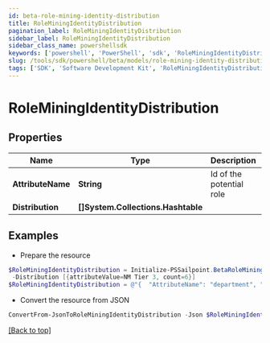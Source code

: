 ```yaml
---
id: beta-role-mining-identity-distribution
title: RoleMiningIdentityDistribution
pagination_label: RoleMiningIdentityDistribution
sidebar_label: RoleMiningIdentityDistribution
sidebar_class_name: powershellsdk
keywords: ['powershell', 'PowerShell', 'sdk', 'RoleMiningIdentityDistribution', 'BetaRoleMiningIdentityDistribution'] 
slug: /tools/sdk/powershell/beta/models/role-mining-identity-distribution
tags: ['SDK', 'Software Development Kit', 'RoleMiningIdentityDistribution', 'BetaRoleMiningIdentityDistribution']
---
```



# RoleMiningIdentityDistribution

## Properties

Name | Type | Description | Notes
------------ | ------------- | ------------- | -------------
**AttributeName** | **String** | Id of the potential role | [optional] 
**Distribution** | **[]System.Collections.Hashtable** |  | [optional] 

## Examples

- Prepare the resource
```powershell
$RoleMiningIdentityDistribution = Initialize-PSSailpoint.BetaRoleMiningIdentityDistribution  -AttributeName department `
 -Distribution [{attributeValue=NM Tier 3, count=6}]
$RoleMiningIdentityDistribution = @"{  "AttributeName": "department", "Distribution": [{"attributeValue":"NM Tier 3", "count": "6}]" }]}"@
```

- Convert the resource from JSON
```powershell
ConvertFrom-JsonToRoleMiningIdentityDistribution -Json $RoleMiningIdentityDistribution
```


[[Back to top]](#) 

